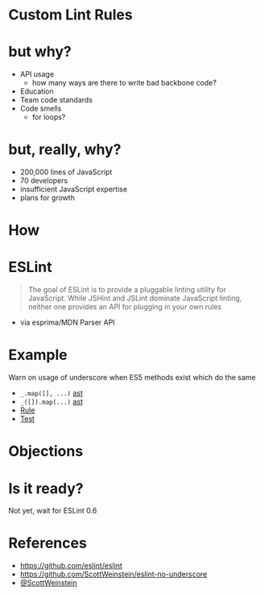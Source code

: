 # Custom Lint Rules


# but why?

* API usage
    * how many ways are there to write bad backbone code?
* Education
* Team code standards
* Code smells
    * for loops?


# but, really, why?

* 200,000 lines of JavaScript
* 70 developers
* insufficient JavaScript expertise
* plans for growth



# How


# ESLint

> The goal of ESLint is to provide a pluggable linting
> utility for JavaScript.
> While JSHint and JSLint dominate JavaScript linting,
> neither one provides an API for
> plugging in your own rules


* via esprima/MDN Parser API


# Example

Warn on usage of underscore when ES5 methods exist which do the same


* `_.map([], ...)` [ast][astmap1]
* `_([]).map(...)` [ast][astmap2]
* [Rule](https://github.com/ScottWeinstein/eslint-no-underscore/blob/master/rules/no-underscore.js)
* [Test](https://github.com/ScottWeinstein/eslint-no-underscore/blob/master/test/no-underscore.js)

[astmap1]:  http://esprima.org/demo/parse.html?code=_.map(%5B1%5D%2C%20function()%7B%7D)
[astmap2]:  http://esprima.org/demo/parse.html?code=_(%5B1%5D).map(function()%7B%7D)


# Objections



# Is it ready?

Not yet, wait for ESLint 0.6




# References

* https://github.com/eslint/eslint
* https://github.com/ScottWeinstein/eslint-no-underscore
* [@ScottWeinstein](https://twitter.com/ScottWeinstein)
